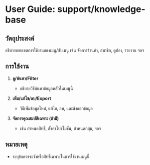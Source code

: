 # User Guide: support/knowledge-base

## วัตถุประสงค์
อธิบายขอบเขตการใช้งานของเมนู/ซับเมนู เช่น จัดการร้านค้า, สมาชิก, คูปอง, รายงาน ฯลฯ

## การใช้งาน

1. **ดู/ค้นหา/Filter**
   - อธิบายวิธีค้นหาข้อมูลหลักในเมนูนี้

2. **เพิ่ม/แก้ไข/ลบ/Export**
   - วิธีเพิ่มข้อมูลใหม่, แก้ไข, ลบ, และส่งออกข้อมูล

3. **จัดการคุณสมบัติเฉพาะ (ถ้ามี)**
   - เช่น กำหนดสิทธิ์, ตั้งค่าโปรโมชั่น, กำหนดกลุ่ม, ฯลฯ

## หมายเหตุ
- ระบุข้อควรระวังหรือสิทธิ์เฉพาะในการใช้งานเมนูนี้